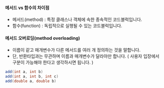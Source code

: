 #### 메서드 vs 함수의 차이점
- 메서드(method) : 특정 클래스나 객체에 속한 종속적인 코드블럭입니다.
- 함수(function) : 독립적으로 실행될 수 있는 코드블럭입니다.

#### 메서드 오버로딩(method overloading)
- 이름이 같고 매개변수가 다른 메서드를 여러 개 정의하는 것을 말합니다.
- 단, 반환타입과는 무관하며 이름과 매개변수가 달라야만 합니다. ( 사용자 입장에서 구분이 가능해야 한다고 생각하시면 됩니다. )
```java
add(int a, int b)
add(int a, int b, int c)
add(double a, double b)
```

